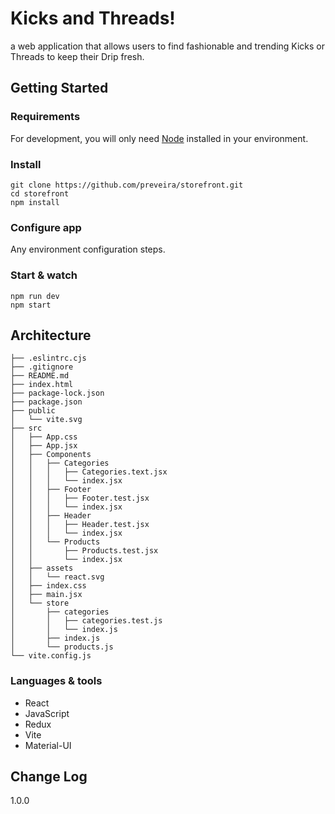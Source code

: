 # Kicks and Threads!

a web application that allows users to find fashionable and trending Kicks or Threads to keep their Drip fresh.

## Getting Started

### Requirements

For development, you will only need [Node](http://nodejs.org/) installed in your
environment.

### Install

    git clone https://github.com/preveira/storefront.git
    cd storefront
    npm install

### Configure app

Any environment configuration steps.

### Start & watch

    npm run dev
    npm start

## Architecture

```
├── .eslintrc.cjs
├── .gitignore
├── README.md
├── index.html
├── package-lock.json
├── package.json
├── public
│   └── vite.svg
├── src
│   ├── App.css
│   ├── App.jsx
│   ├── Components
│   │   ├── Categories
│   │   │   ├── Categories.text.jsx
│   │   │   └── index.jsx
│   │   ├── Footer
│   │   │   ├── Footer.test.jsx
│   │   │   └── index.jsx
│   │   ├── Header
│   │   │   ├── Header.test.jsx
│   │   │   └── index.jsx
│   │   └── Products
│   │       ├── Products.test.jsx
│   │       └── index.jsx
│   ├── assets
│   │   └── react.svg
│   ├── index.css
│   ├── main.jsx
│   └── store
│       ├── categories
│       │   ├── categories.test.js
│       │   └── index.js
│       ├── index.js
│       └── products.js
└── vite.config.js
```

### Languages & tools

- React
- JavaScript
- Redux
- Vite
- Material-UI

## Change Log

1.0.0
